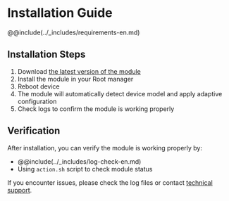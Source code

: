 # Installation Guide

@@include(../_includes/requirements-en.md)

## Installation Steps

1. Download [the latest version of the module](https://github.com/Seyud/Mediatek_Mali_GPU_Governor/releases/latest)
2. Install the module in your Root manager
3. Reboot device
4. The module will automatically detect device model and apply adaptive configuration
5. Check logs to confirm the module is working properly

## Verification

After installation, you can verify the module is working properly by:

- @@include(../_includes/log-check-en.md)
- Using `action.sh` script to check module status

If you encounter issues, please check the log files or contact [technical support](./faq.md#technical-support).